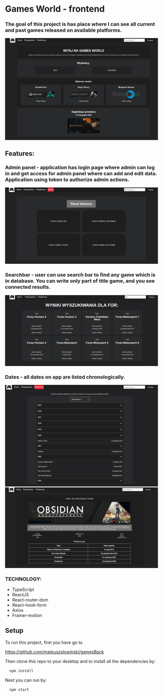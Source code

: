 # Games World - frontend

### The goal of this project is has place where I can see all current and past games released on available platforms.  

![](public/readme/home.png)


## Features:
### Admin panel - application has login page where admin can log in and get access for admin panel where can add and edit data. Application using token to authorize admin actions.

![](public/readme/admin.png)

### Searchbar - user can use search bar to find any game which is in database. You can write only part of title game, and you see connected results.

![](public/readme/searchResult.png)

### Dates - all dates on app are listed chronologically.

![](public/readme/platform.png)
![](public/readme/studioPage.png)

### TECHNOLOGY:
- TypeScript
- ReactJS
- React-router-dom
- React-hook-form 
- Axios
- Framer-motion

## Setup
To run this project, first you have go to

https://github.com/mateuszslowinski/gamesBack

Then clone this repo to your desktop and to install all the dependencies by:
```sh
  npm install 
  ```
Next you can run by:
```sh
  npm start
```
  